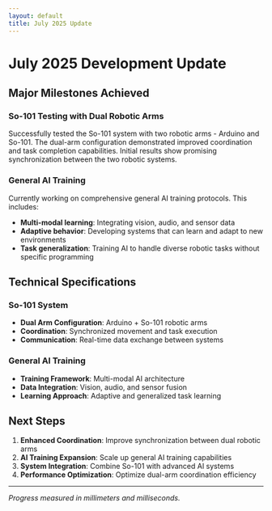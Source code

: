 ```yaml
---
layout: default
title: July 2025 Update
---
```


# July 2025 Development Update

## Major Milestones Achieved

### So-101 Testing with Dual Robotic Arms
Successfully tested the So-101 system with two robotic arms - Arduino and So-101. The dual-arm configuration demonstrated improved coordination and task completion capabilities. Initial results show promising synchronization between the two robotic systems.

### General AI Training
Currently working on comprehensive general AI training protocols. This includes:
- **Multi-modal learning**: Integrating vision, audio, and sensor data
- **Adaptive behavior**: Developing systems that can learn and adapt to new environments
- **Task generalization**: Training AI to handle diverse robotic tasks without specific programming

## Technical Specifications

### So-101 System
- **Dual Arm Configuration**: Arduino + So-101 robotic arms
- **Coordination**: Synchronized movement and task execution
- **Communication**: Real-time data exchange between systems

### General AI Training
- **Training Framework**: Multi-modal AI architecture
- **Data Integration**: Vision, audio, and sensor fusion
- **Learning Approach**: Adaptive and generalized task learning

## Next Steps

1. **Enhanced Coordination**: Improve synchronization between dual robotic arms
2. **AI Training Expansion**: Scale up general AI training capabilities
3. **System Integration**: Combine So-101 with advanced AI systems
4. **Performance Optimization**: Optimize dual-arm coordination efficiency

---

*Progress measured in millimeters and milliseconds.* 